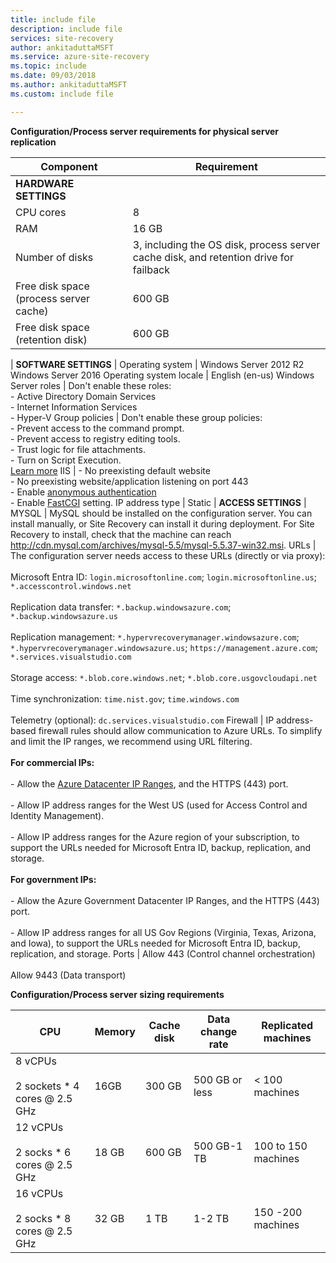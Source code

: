 ```yaml
---
title: include file
description: include file
services: site-recovery
author: ankitaduttaMSFT
ms.service: azure-site-recovery
ms.topic: include
ms.date: 09/03/2018
ms.author: ankitaduttaMSFT
ms.custom: include file

---
```


**Configuration/Process server requirements for physical server replication**

**Component** | **Requirement** 
--- | ---
**HARDWARE SETTINGS** | 
CPU cores | 8 
RAM | 16 GB
Number of disks | 3, including the OS disk, process server cache disk, and retention drive for failback 
Free disk space (process server cache) | 600 GB
Free disk space (retention disk) | 600 GB
 | 
**SOFTWARE SETTINGS** | 
Operating system | Windows Server 2012 R2 <br> Windows Server 2016
Operating system locale | English (en-us)
Windows Server roles | Don't enable these roles: <br> - Active Directory Domain Services <br>- Internet Information Services <br> - Hyper-V 
Group policies | Don't enable these group policies: <br> - Prevent access to the command prompt. <br> - Prevent access to registry editing tools. <br> - Trust logic for file attachments. <br> - Turn on Script Execution. <br> [Learn more](/previous-versions/windows/it-pro/windows-7/gg176671(v=ws.10))
IIS | - No preexisting default website <br> - No preexisting website/application listening on port 443 <br>- Enable  [anonymous authentication](/previous-versions/windows/it-pro/windows-server-2008-R2-and-2008/cc731244(v=ws.10)) <br> - Enable [FastCGI](/previous-versions/windows/it-pro/windows-server-2008-R2-and-2008/cc753077(v=ws.10)) setting.
IP address type | Static 
| 
**ACCESS SETTINGS** | 
MYSQL | MySQL should be installed on the configuration server. You can install manually, or Site Recovery can install it during deployment. For Site Recovery to install, check that the machine can reach http://cdn.mysql.com/archives/mysql-5.5/mysql-5.5.37-win32.msi.
URLs | The configuration server needs access to these URLs (directly or via proxy):<br/><br/> Microsoft Entra ID: `login.microsoftonline.com`; `login.microsoftonline.us`; `*.accesscontrol.windows.net`<br/><br/> Replication data transfer: `*.backup.windowsazure.com`; `*.backup.windowsazure.us`<br/><br/> Replication management: `*.hypervrecoverymanager.windowsazure.com`; `*.hypervrecoverymanager.windowsazure.us`; `https://management.azure.com`; `*.services.visualstudio.com`<br/><br/> Storage access: `*.blob.core.windows.net`; `*.blob.core.usgovcloudapi.net`<br/><br/> Time synchronization: `time.nist.gov`; `time.windows.com`<br/><br/> Telemetry (optional): `dc.services.visualstudio.com`
Firewall | IP address-based firewall rules should allow communication to Azure URLs. To simplify and limit the IP ranges, we recommend using URL filtering.<br/><br/>**For commercial IPs:**<br/><br/>- Allow the [Azure Datacenter IP Ranges](https://www.microsoft.com/download/confirmation.aspx?id=41653), and the HTTPS (443) port.<br/><br/> - Allow IP address ranges for the West US (used for Access Control and Identity Management).<br/><br/> - Allow IP address ranges for the Azure region of your subscription, to support the URLs needed for Microsoft Entra ID, backup, replication, and storage.<br/><br/> **For government IPs:**<br/><br/> - Allow the Azure Government Datacenter IP Ranges, and the HTTPS (443) port.<br/><br/> - Allow IP address ranges for all US Gov Regions (Virginia, Texas, Arizona, and Iowa), to support the URLs needed for Microsoft Entra ID, backup, replication, and storage.
Ports | Allow 443 (Control channel orchestration)<br/><br/> Allow 9443 (Data transport) 


**Configuration/Process server sizing requirements**

**CPU** | **Memory** | **Cache disk** | **Data change rate** | **Replicated machines**
--- | --- | --- | --- | ---
8 vCPUs<br/><br/> 2 sockets * 4 cores \@ 2.5 GHz | 16GB | 300 GB | 500 GB or less | < 100 machines
12 vCPUs<br/><br/> 2 socks  * 6 cores \@ 2.5 GHz | 18 GB | 600 GB | 500 GB-1 TB | 100 to 150 machines
16 vCPUs<br/><br/> 2 socks  * 8 cores \@ 2.5 GHz | 32 GB | 1 TB | 1-2 TB | 150 -200 machines
